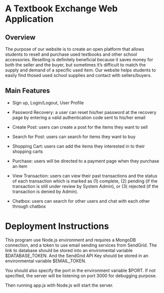 # A Textbook Exchange Web Application
## Overview
The purpose of our website is to create an open platform that allows students to resell and purchase used textbooks and other school accessories. Reselling is definitely beneficial because it saves money for both the seller and the buyer, but sometimes it’s difficult to match the supply and demand of a specific used item. Our website helps students to easily find thosed used school supplies and contact with sellers/buyers.

## Main Features
- Sign up, Login/Logout, User Profile
- Password Recovery: a user can reset his/her password at the recovery page by entering a valid authentication code sent to his/her email

- Create Post: users can create a post for the items they want to sell
- Search for Post: users can search for items they want to buy

- Shopping Cart: users can add the items they interested in to their shopping carts
- Purchase: users will be directed to a payment page when they purchase an item
- View Transaction: users can view their past transactions and the status of each transaction which is marked as (1) complete, (2) pending (if the transaction is still under review by System Admin), or (3) rejected (if the transaction is denied by Admin).

- Chatbox: users can search for other users and chat with each other through chatbox

# Deployment Instructions
This program use Node.js environment and requires a MongoDB connection, and a token to use email sending services from SendGrid. The link to database should be stored into an enviromental variable $DATABASE_TOKEN. And the SendGrid API Key should be stored in an environmental variable $EMAIL_TOKEN. 

You should also specify the port in the environment variable $PORT. If not specified, the server will be listening on port 3000 for debugging purpose.

Then running app.js with Node.js will start the server.
